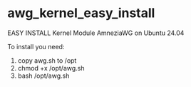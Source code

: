 # awg_kernel_easy_install


EASY INSTALL Kernel Module AmneziaWG on Ubuntu 24.04

To install you need: 
1. copy awg.sh to /opt
2. chmod +x /opt/awg.sh
3. bash /opt/awg.sh
